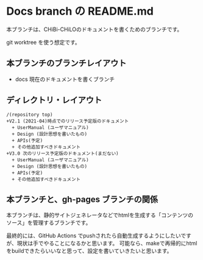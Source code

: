 # Docs branch の README.md

本ブランチは、CHiBi-CHiLOのドキュメントを書くためのブランチです。

git worktree を使う想定です。

## 本ブランチのブランチレイアウト

- docs 現在のドキュメントを書くブランチ

## ディレクトリ・レイアウト

```
/(repository top)
+V2.1 (2021-04)時点でのリリース予定版のドキュメント
  + UserManual (ユーザマニュアル)
  + Design (設計思想を書いたもの)
  + APIs(予定)
  + その他追加すべきドキュメント
+V3.0 次のリリース予定版のドキュメント(まだない)
  + UserManual (ユーザマニュアル)
  + Design (設計思想を書いたもの)
  + APIs(予定)
  + その他追加すべきドキュメント
```

## 本ブランチと、gh-pages ブランチの関係

本ブランチは、静的サイトジェネレータなどでhtmlを生成する「コンテンツのソース」を管理するブランチです。

最終的には、GitHub Actions でpushされたら自動生成するようにしたいですが、現状は手でやることになるかと思います。
可能なら、makeで再帰的にhtmlをbuildできたらいいなと思って、設定を書いていきたいと思います。
